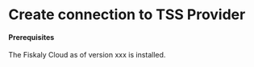 # Create connection to TSS Provider


#### Prerequisites

The Fiskaly Cloud as of version xxx is installed.
